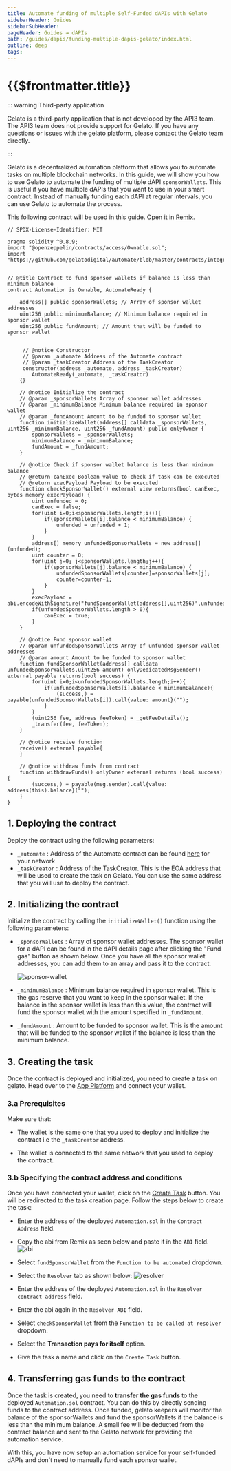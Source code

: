 ```yaml
---
title: Automate funding of multiple Self-Funded dAPIs with Gelato
sidebarHeader: Guides
sidebarSubHeader:
pageHeader: Guides → dAPIs
path: /guides/dapis/funding-multiple-dapis-gelato/index.html
outline: deep
tags:
---
```


<!-- https://blog.chain.link/smart-contract-call-another-smart-contract/ -->

<!-- https://medium.com/@blockchain101/calling-the-function-of-another-contract-in-solidity-f9edfa921f4c -->

<PageHeader/>

<SearchHighlight/>

<FlexStartTag/>

# {{$frontmatter.title}}

::: warning Third-party application

Gelato is a third-party application that is not developed by the API3 team. The
API3 team does not provide support for Gelato. If you have any questions or
issues with the gelato platform, please contact the Gelato team directly.

:::

Gelato is a decentralized automation platform that allows you to automate tasks
on multiple blockchain networks. In this guide, we will show you how to use
Gelato to automate the funding of multiple dAPI `sponsorWallets`. This is useful
if you have multiple dAPIs that you want to use in your smart contract. Instead
of manually funding each dAPI at regular intervals, you can use Gelato to
automate the process.

This following contract will be used in this guide. Open it in
[Remix<ExternalLinkImage/>](https://remix.ethereum.org/#url=https://gist.githubusercontent.com/Ashar2shahid/a63d5b04ff9640c2f860f54dffa78995/raw/ce0a9461b817f59774deb1aaaa368438e4e3328b/Automation.sol).

```solidity
// SPDX-License-Identifier: MIT

pragma solidity ^0.8.9;
import "@openzeppelin/contracts/access/Ownable.sol";
import "https://github.com/gelatodigital/automate/blob/master/contracts/integrations/AutomateReady.sol";


// @title Contract to fund sponsor wallets if balance is less than minimum balance
contract Automation is Ownable, AutomateReady {

    address[] public sponsorWallets; // Array of sponsor wallet addresses
    uint256 public minimumBalance; // Minimum balance required in sponsor wallet
    uint256 public fundAmount; // Amount that will be funded to sponsor wallet


     // @notice Constructor
     // @param _automate Address of the Automate contract
     // @param _taskCreator Address of the TaskCreator
     constructor(address _automate, address _taskCreator)
        AutomateReady(_automate, _taskCreator)
    {}

    // @notice Initialize the contract
    // @param _sponsorWallets Array of sponsor wallet addresses
    // @param _minimumBalance Minimum balance required in sponsor wallet
    // @param _fundAmount Amount to be funded to sponsor wallet
    function initializeWallet(address[] calldata _sponsorWallets, uint256 _minimumBalance, uint256 _fundAmount) public onlyOwner {
        sponsorWallets = _sponsorWallets;
        minimumBalance = _minimumBalance;
        fundAmount = _fundAmount;
    }

    // @notice Check if sponsor wallet balance is less than minimum balance
    // @return canExec Boolean value to check if task can be executed
    // @return execPayload Payload to be executed
    function checkSponsorWallet() external view returns(bool canExec,  bytes memory execPayload) {
        uint unfunded = 0;
        canExec = false;
        for(uint i=0;i<sponsorWallets.length;i++){
            if(sponsorWallets[i].balance < minimumBalance) {
                unfunded = unfunded + 1;
            }
        }
        address[] memory unfundedSponsorWallets = new address[](unfunded);
        uint counter = 0;
        for(uint j=0; j<sponsorWallets.length;j++){
            if(sponsorWallets[j].balance < minimumBalance) {
                unfundedSponsorWallets[counter]=sponsorWallets[j];
                counter=counter+1;
            }
        }
        execPayload =  abi.encodeWithSignature("fundSponsorWallet(address[],uint256)",unfundedSponsorWallets,fundAmount);
        if(unfundedSponsorWallets.length > 0){
            canExec = true;
        }
    }

    // @notice Fund sponsor wallet
    // @param unfundedSponsorWallets Array of unfunded sponsor wallet addresses
    // @param amount Amount to be funded to sponsor wallet
    function fundSponsorWallet(address[] calldata unfundedSponsorWallets,uint256 amount) onlyDedicatedMsgSender() external payable returns(bool success) {
        for(uint i=0;i<unfundedSponsorWallets.length;i++){
            if(unfundedSponsorWallets[i].balance < minimumBalance){
                (success,) = payable(unfundedSponsorWallets[i]).call{value: amount}("");
            }
        }
        (uint256 fee, address feeToken) = _getFeeDetails();
        _transfer(fee, feeToken);
    }

    // @notice receive function
    receive() external payable{
    }

    // @notice withdraw funds from contract
    function withdrawFunds() onlyOwner external returns (bool success) {
        (success,) = payable(msg.sender).call{value: address(this).balance}("");
    }
}
```

## 1. Deploying the contract

Deploy the contract using the following parameters:

- `_automate` : Address of the Automate contract can be found
  [here](https://docs.gelato.network/developer-services/automate/contract-addresses)
  for your network
- `_taskCreator` : Address of the TaskCreator. This is the EOA address that will
  be used to create the task on Gelato. You can use the same address that you
  will use to deploy the contract.

## 2. Initializing the contract

Initialize the contract by calling the `initializeWallet()` function using the
following parameters:

- `_sponsorWallets` : Array of sponsor wallet addresses. The sponsor wallet for
  a dAPI can be found in the dAPI details page after clicking the "Fund gas"
  button as shown below. Once you have all the sponsor wallet addresses, you can
  add them to an array and pass it to the contract.

  <img src="../../assets/images/dapi-send-sponsorwallet.png" alt="sponsor-wallet" />

- `_minimumBalance` : Minimum balance required in sponsor wallet. This is the
  gas reserve that you want to keep in the sponsor wallet. If the balance in the
  sponsor wallet is less than this value, the contract will fund the sponsor
  wallet with the amount specified in `_fundAmount`.

- `_fundAmount` : Amount to be funded to sponsor wallet. This is the amount that
  will be funded to the sponsor wallet if the balance is less than the minimum
  balance.

## 3. Creating the task

Once the contract is deployed and initialized, you need to create a task on
gelato. Head over to the
[App Platform<ExternalLinkImage/>](https://app.gelato.network/) and connect your
wallet.

### 3.a Prerequisites

Make sure that:

- The wallet is the same one that you used to deploy and initialize the contract
  i.e the `_taskCreator` address.

- The wallet is connected to the same network that you used to deploy the
  contract.

### 3.b Specifying the contract address and conditions

Once you have connected your wallet, click on the
[Create Task<ExternalLinkImage/>](https://app.gelato.network/new-task) button.
You will be redirected to the task creation page. Follow the steps below to
create the task:

- Enter the address of the deployed `Automation.sol` in the `Contract Address`
  field.

- Copy the abi from Remix as seen below and paste it in the `ABI` field.
  <img src="../../assets/images/gelato-get-abi.png" alt="abi" />

- Select `fundSponsorWallet` from the `Function to be automated` dropdown.

- Select the `Resolver` tab as shown below:
  <img src="../../assets/images/gelato-resolver.png" alt="resolver" />

- Enter the address of the deployed `Automation.sol` in the
  `Resolver contract address` field.

- Enter the abi again in the `Resolver ABI` field.

- Select `checkSponsorWallet` from the `Function to be called at resolver`
  dropdown.

- Select the **Transaction pays for itself** option.

- Give the task a name and click on the `Create Task` button.

## 4. Transferring gas funds to the contract

Once the task is created, you need to **transfer the gas funds** to the deployed
`Automation.sol` contract. You can do this by directly sending funds to the
contract address. Once funded, gelato keepers will monitor the balance of the
sponsorWallets and fund the sponsorWallets if the balance is less than the
minimum balance. A small fee will be deducted from the contract balance and sent
to the Gelato network for providing the automation service.

With this, you have now setup an automation service for your self-funded dAPIs
and don't need to manually fund each sponsor wallet.

<FlexEndTag/>
